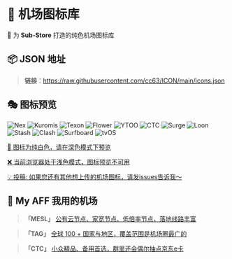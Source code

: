 # 🎨 机场图标库

🌟 为 **Sub-Store** 打造的纯色机场图标库

## 📦 JSON 地址
> **链接**：https://raw.githubusercontent.com/cc63/ICON/main/icons.json

## 🎭 图标预览
![Nex](https://raw.githubusercontent.com/cc63/ICON/main/icons/Nexitally.png#gh-dark-mode-only)
![Kuromis](https://raw.githubusercontent.com/cc63/ICON/main/icons/Kuromis.png#gh-dark-mode-only)
![Texon](https://raw.githubusercontent.com/cc63/ICON/main/icons/Texon-EY.png#gh-dark-mode-only)
![Flower](https://raw.githubusercontent.com/cc63/ICON/main/icons/Flower.png#gh-dark-mode-only)
![YTOO](https://raw.githubusercontent.com/cc63/ICON/main/icons/YTOO.png#gh-dark-mode-only)
![CTC](https://raw.githubusercontent.com/cc63/ICON/main/icons/CTC.png#gh-dark-mode-only)
![Surge](https://raw.githubusercontent.com/cc63/ICON/main/icons/Surge.png#gh-dark-mode-only)
![Loon](https://raw.githubusercontent.com/cc63/ICON/main/icons/Loon.png#gh-dark-mode-only)
![Stash](https://raw.githubusercontent.com/cc63/ICON/main/icons/Stash.png#gh-dark-mode-only)
![Clash](https://raw.githubusercontent.com/cc63/ICON/main/icons/Clash.png#gh-dark-mode-only)
![Surfboard](https://raw.githubusercontent.com/cc63/ICON/main/icons/Surfboard.png#gh-dark-mode-only)
![tvOS](https://raw.githubusercontent.com/cc63/ICON/main/icons/tvOS.png#gh-dark-mode-only)


[🌅 图标为纯白色，请在深色模式下预览](./#gh-light-mode-only)

[❌ 当前浏览器处于浅色模式，图标预览不可用](./#gh-light-mode-only)

[💡 投稿: 如果您还有其他想上传的机场图标，请发issues告诉我～](./#gh-dark-mode-only)

## 🤖 My AFF 我用的机场

> **「MESL」** [公有云节点、家宽节点、低倍率节点，落地线路丰富](https://in.mesl.cloud/#/register?code=YiKXC8T0)

>  **「TAG」** [全球 100 + 国家与地区，覆盖范围是机场圈最广的](https://tagss03.pro/#/auth/xfm2jXlF)

>  **「CTC」** [小众精品、备用首选，群里还会偶尔抽点京东e卡](https://www.jinglongyu.com/#/register?code=NhhJLvBB)
